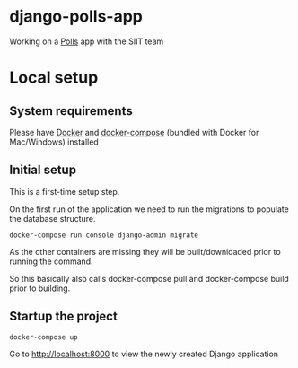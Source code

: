 # django-polls-app
Working on a [Polls](https://docs.djangoproject.com/en/3.0/intro/tutorial01/) app with the SIIT team

# Local setup
## System requirements
Please have [Docker](https://www.docker.com/products/docker-desktop)  and [docker-compose](https://docs.docker.com/compose/install/) (bundled with Docker for Mac/Windows) installed

## Initial setup
This is a first-time setup step.

On the first run of the application we need to run the migrations to populate the database structure.

```
docker-compose run console django-admin migrate
```

As the other containers are missing they will be built/downloaded prior to running the command.

So this basically also calls docker-compose pull and docker-compose build prior to building.


## Startup the project

```
docker-compose up
```

Go to [http://localhost:8000](http://localhost:8000) to view the newly created Django application